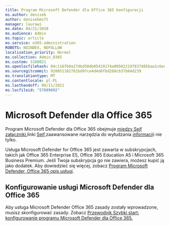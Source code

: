 ```yaml
---
title: Program Microsoft Defender dla Office 365 konfiguracji
ms.author: deniseb
author: denisebmsft
manager: laurawi
ms.date: 04/21/2020
ms.audience: Admin
ms.topic: article
ms.service: o365-administration
ROBOTS: NOINDEX, NOFOLLOW
localization_priority: Normal
ms.collection: Admin_O365
ms.custom: 3100021
ms.openlocfilehash: 04c116fb9a27dbd584b05419174a005022197837485baa1c6ec320e5448039a5
ms.sourcegitcommit: 920051182781bd97ce4d4d6fbd268cb37b84d239
ms.translationtype: MT
ms.contentlocale: pl-PL
ms.lasthandoff: 08/11/2021
ms.locfileid: "57889692"
---
```

# <a name="microsoft-defender-for-office-365"></a>Microsoft Defender dla Office 365

Program Microsoft Defender dla Office 365 obejmuje [między Sejf załączniki,](https://docs.microsoft.com/microsoft-365/security/office-365-security/atp-safe-attachments)linki [Sejf,](https://docs.microsoft.com/microsoft-365/security/office-365-security/atp-safe-links)zaawansowane narzędzia do wyłudzania [informacji](https://docs.microsoft.com/microsoft-365/security/office-365-security/atp-anti-phishing)i nie tylko. 

Usługa Microsoft Defender for Office 365 jest zawarta w subskrypcjach, takich jak Office 365 Enterprise E5, Office 365 Education A5 i Microsoft 365 Business Premium. Jeśli Twoja subskrypcja go nie zawiera, możesz kupić ją jako dodatek. Aby dowiedzieć się więcej, zobacz [Program Microsoft Defender, Office 365 opis usługi](https://docs.microsoft.com/office365/servicedescriptions/office-365-advanced-threat-protection-service-description).

## <a name="set-up-microsoft-defender-for-office-365"></a>Konfigurowanie usługi Microsoft Defender dla Office 365

Aby usługa Microsoft Defender Office 365 zasady zostały wprowadzone, musisz skonfigurować zasady. Zobacz [Przewodnik Szybki start: konfigurowanie programu Microsoft Defender dla Office 365.](https://docs.microsoft.com/microsoft-365/security/office-365-security/office-365-atp)


